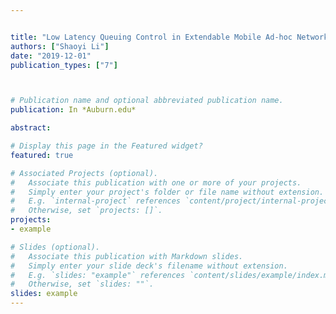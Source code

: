 ```yaml
---


title: "Low Latency Queuing Control in Extendable Mobile Ad-hoc Network Emulator (EMANE)"
authors: ["Shaoyi Li"]
date: "2019-12-01"
publication_types: ["7"]



# Publication name and optional abbreviated publication name.
publication: In *Auburn.edu*

abstract: 

# Display this page in the Featured widget?
featured: true

# Associated Projects (optional).
#   Associate this publication with one or more of your projects.
#   Simply enter your project's folder or file name without extension.
#   E.g. `internal-project` references `content/project/internal-project/index.md`.
#   Otherwise, set `projects: []`.
projects:
- example

# Slides (optional).
#   Associate this publication with Markdown slides.
#   Simply enter your slide deck's filename without extension.
#   E.g. `slides: "example"` references `content/slides/example/index.md`.
#   Otherwise, set `slides: ""`.
slides: example
---
```





